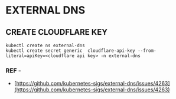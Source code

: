 
# EXTERNAL DNS 



## CREATE CLOUDFLARE KEY 

```
kubectl create ns external-dns
kubectl create secret generic  cloudflare-api-key --from-literal=apiKey=<cloudflare api key> -n external-dns
```

### REF - 

- [https://github.com/kubernetes-sigs/external-dns/issues/4263](https://github.com/kubernetes-sigs/external-dns/issues/4263)